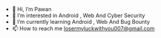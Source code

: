 - 👋 Hi, I’m Pawan
- 👀 I’m interested in Android , Web And Cyber Security
- 🌱 I’m currently learning  Android , Web And Bug Bounty
- 📫 How to reach me  losermyluckwithyou007@gmail.com

<!---
losermyluckwithyou007/losermyluckwithyou007 is a ✨ special ✨ repository because its `README.md` (this file) appears on your GitHub profile.
You can click the Preview link to take a look at your changes.
--->

